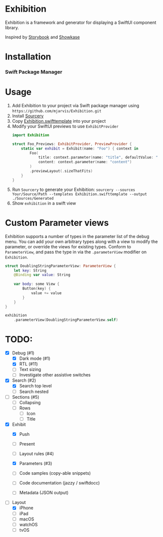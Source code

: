 # Exhibition

Exhibition is a framework and generator for displaying a SwiftUI component library.

Inspired by [Storybook](https://storybook.js.org/) and [Showkase](https://github.com/airbnb/Showkase)

# Installation

### Swift Package Manager

# Usage

1. Add Exhibition to your project via Swift package manager using `https://github.com/mjarvis/Exhibition.git`
2. Install [Sourcery](https://github.com/krzysztofzablocki/Sourcery)
3. Copy [Exhibition.swifttemplate](./Exhibition.swifttemplate) into your project
4. Modify your SwiftUI previews to use `ExhibitProvider`
    ```swift
    import Exhibition
    
    struct Foo_Previews: ExhibitProvider, PreviewProvider {
        static var exhibit = Exhibit(name: "Foo") { context in
            Foo(
                title: context.parameter(name: "title", defaultValue: "Title"),
                content: context.parameter(name: "content")
            )
            .previewLayout(.sizeThatFits)
        }
    }
    ```
5. Run `Sourcery` to generate your Exhibition: `sourcery --sources Your/Source/Path --templates Exhibition.swifttemplate --output ./Sources/Generated`
6. Show `exhibition` in a swift view 

# Custom Parameter views

Exhibition supports a number of types in the parameter list of the debug menu. 
You can add your own arbitrary types along with a view to modify the parameter, or override the views for existing types.
Conform to `ParameterView`, and pass the type in via the `.parameterView` modifier on `Exhibition`.

```swift
struct DoublingStringParameterView: ParameterView {
    let key: String
    @Binding var value: String
    
    var body: some View {
        Button(key) {
            value += value
        }
    }
}

exhibition
    .parameterView(DoublingStringParameterView.self)
```

# TODO:

- [x] Debug (#1)
    - [x] Dark mode (#1)
    - [x] RTL (#11)
    - [ ] Text sizing
    - [ ] Investigate other assistive switches

- [x] Search (#2)
    - [x] Search top level
    - [ ] Search nested

- [ ] Sections (#5)
    - [ ] Collapsing
    - [ ] Rows
        - [ ] Icon
        - [ ] Title

- [x] Exhibit
    - [x] Push
    - [ ] Present
    - [ ] Layout rules (#4)
    - [x] Parameters (#3)
    
    - [ ] Code samples (copy-able snippets)
    - [ ] Code documentation (jazzy / swiftdocc)
    - [ ] Metadata (JSON output)

- [ ] Layout
    - [x] iPhone
    - [ ] iPad
    - [ ] macOS
    - [ ] watchOS
    - [ ] tvOS
